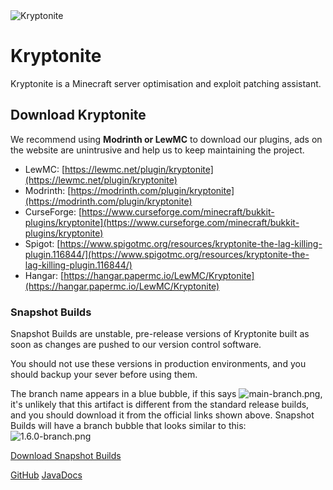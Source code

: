<img src="KR-Banner.png" style="block" alt="Kryptonite" />

# Kryptonite
Kryptonite is a Minecraft server optimisation and exploit patching assistant.

## Download Kryptonite
We recommend using **Modrinth or LewMC** to download our plugins, ads on the website are unintrusive and help us to keep maintaining the project.

* LewMC: [https://lewmc.net/plugin/kryptonite](https://lewmc.net/plugin/kryptonite)
* Modrinth: [https://modrinth.com/plugin/kryptonite](https://modrinth.com/plugin/kryptonite)
* CurseForge: [https://www.curseforge.com/minecraft/bukkit-plugins/kryptonite](https://www.curseforge.com/minecraft/bukkit-plugins/kryptonite)
* Spigot: [https://www.spigotmc.org/resources/kryptonite-the-lag-killing-plugin.116844/](https://www.spigotmc.org/resources/kryptonite-the-lag-killing-plugin.116844/)
* Hangar: [https://hangar.papermc.io/LewMC/Kryptonite](https://hangar.papermc.io/LewMC/Kryptonite)

### Snapshot Builds
Snapshot Builds are unstable, pre-release versions of Kryptonite built as soon as changes are pushed to our version control software.

You should not use these versions in production environments, and you should backup your sever before using them.

The branch name appears in a blue bubble, if this says ![main-branch.png](main-branch.png), it's unlikely that this artifact is different from the standard release builds, and you should download it from the official links shown above.
Snapshot Builds will have a branch bubble that looks similar to this: ![1.6.0-branch.png](1.6.0-branch.png)

[Download Snapshot Builds](https://github.com/LewMC/Kryptonite/actions/workflows/maven.yml)

<seealso>
    <category ref="opensource">
        <a href="https://github.com/lewmc/essence">GitHub</a>
        <a href="https://lewmc.github.io/Essence">JavaDocs</a>
    </category>
</seealso>